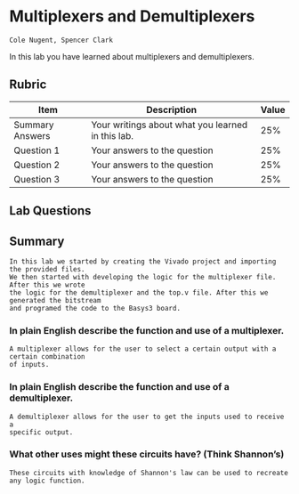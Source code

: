 # Multiplexers and Demultiplexers
	Cole Nugent, Spencer Clark
In this lab you have learned about multiplexers and demultiplexers.

## Rubric

| Item | Description | Value |
| ---- | ----------- | ----- |
| Summary Answers | Your writings about what you learned in this lab. | 25% |
| Question 1 | Your answers to the question | 25% |
| Question 2 | Your answers to the question | 25% |
| Question 3 | Your answers to the question | 25% |

## Lab Questions

## Summary
	In this lab we started by creating the Vivado project and importing the provided files.  
	We then started with developing the logic for the multiplexer file. After this we wrote  
	the logic for the demultiplexer and the top.v file. After this we generated the bitstream  
	and programed the code to the Basys3 board.
### In plain English describe the function and use of a multiplexer.
	A multiplexer allows for the user to select a certain output with a certain combination  
	of inputs.
### In plain English describe the function and use of a demultiplexer.
	A demultiplexer allows for the user to get the inputs used to receive a  
	specific output.
### What other uses might these circuits have? (Think Shannon’s)
	These circuits with knowledge of Shannon's law can be used to recreate  
	any logic function.
